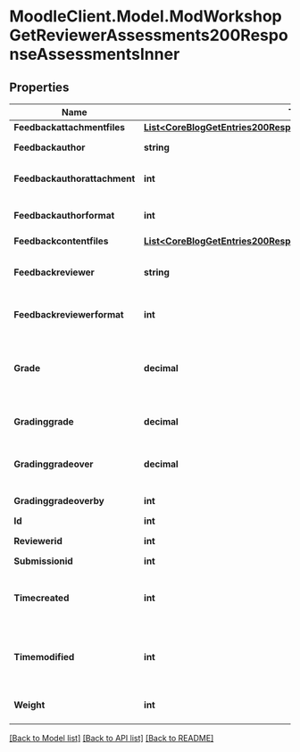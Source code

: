 # MoodleClient.Model.ModWorkshopGetReviewerAssessments200ResponseAssessmentsInner

## Properties

Name | Type | Description | Notes
------------ | ------------- | ------------- | -------------
**Feedbackattachmentfiles** | [**List&lt;CoreBlogGetEntries200ResponseEntriesInnerSummaryfilesInner&gt;**](CoreBlogGetEntries200ResponseEntriesInnerSummaryfilesInner.md) |  | [optional] 
**Feedbackauthor** | **string** | The comment/feedback from the reviewer for the author. | [optional] 
**Feedbackauthorattachment** | **int** | Are there some files attached to the feedbackauthor field?                     Sets to 1 by file_postupdate_standard_filemanager(). | [optional] [default to 0]
**Feedbackauthorformat** | **int** | feedbackauthor format (1 &#x3D; HTML, 0 &#x3D; MOODLE, 2 &#x3D; PLAIN, or 4 &#x3D; MARKDOWN) | [optional] [default to 0]
**Feedbackcontentfiles** | [**List&lt;CoreBlogGetEntries200ResponseEntriesInnerSummaryfilesInner&gt;**](CoreBlogGetEntries200ResponseEntriesInnerSummaryfilesInner.md) |  | [optional] 
**Feedbackreviewer** | **string** | The comment/feedback from the teacher for the reviewer.                     For example the reason why the grade for assessment was overridden | [optional] 
**Feedbackreviewerformat** | **int** | feedbackreviewer format (1 &#x3D; HTML, 0 &#x3D; MOODLE, 2 &#x3D; PLAIN, or 4 &#x3D; MARKDOWN) | [optional] [default to 0]
**Grade** | **decimal** | The aggregated grade for submission suggested by the reviewer.                     The grade 0..100 is computed from the values assigned to the assessment dimensions fields. If NULL then it has not been aggregated yet. | [optional] 
**Gradinggrade** | **decimal** | The computed grade 0..100 for this assessment. If NULL then it has not been computed yet. | [optional] 
**Gradinggradeover** | **decimal** | Grade for the assessment manually overridden by a teacher.                     Grade is always from interval 0..100. If NULL then the grade is not overriden. | [optional] 
**Gradinggradeoverby** | **int** | The id of the user who has overridden the grade for submission. | [optional] 
**Id** | **int** | The primary key of the record. | [optional] 
**Reviewerid** | **int** | The id of the reviewer who makes this assessment | [optional] 
**Submissionid** | **int** | The id of the assessed submission | [optional] 
**Timecreated** | **int** | If 0 then the assessment was allocated but the reviewer has not assessed yet.                     If greater than 0 then the timestamp of when the reviewer assessed for the first time | [optional] [default to 0]
**Timemodified** | **int** | If 0 then the assessment was allocated but the reviewer has not assessed yet.                     If greater than 0 then the timestamp of when the reviewer assessed for the last time | [optional] [default to 0]
**Weight** | **int** | The weight of the assessment for the purposes of aggregation | [optional] [default to 1]

[[Back to Model list]](../README.md#documentation-for-models) [[Back to API list]](../README.md#documentation-for-api-endpoints) [[Back to README]](../README.md)

